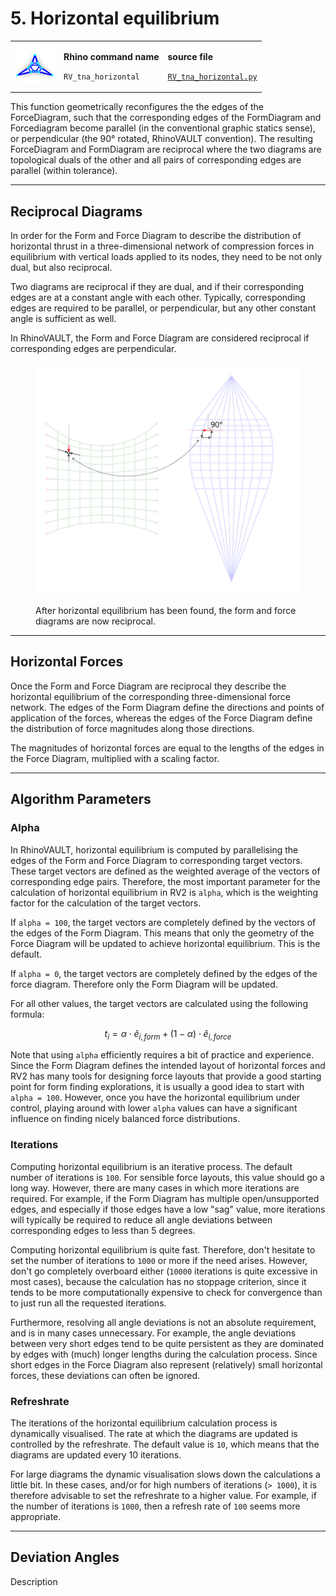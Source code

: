 # 5. Horizontal equilibrium

|                                                                                     |                                                                                 |                                                                                                                             |
| ----------------------------------------------------------------------------------- | ------------------------------------------------------------------------------- | --------------------------------------------------------------------------------------------------------------------------- |
| <img src="../.gitbook/assets/RV_horizontal-eq (1).svg" alt="" data-size="original"> | <p><strong>Rhino command name</strong></p><p><code>RV_tna_horizontal</code></p> | <p><strong>source file</strong></p><p><a href="../../plugin/RV_tna_horizontal.py"><code>RV_tna_horizontal.py</code></a></p> |

This function geometrically reconfigures the the edges of the ForceDiagram, such that the corresponding edges of the FormDiagram and Forcediagram become parallel (in the conventional graphic statics sense), or perpendicular (the 90° rotated, RhinoVAULT convention). The resulting ForceDiagram and FormDiagram are reciprocal where the two diagrams are topological duals of the other and all pairs of corresponding edges are parallel (within tolerance).

***

## Reciprocal Diagrams

In order for the Form and Force Diagram to describe the distribution of horizontal thrust in a three-dimensional network of compression forces in equilibrium with vertical loads applied to its nodes, they need to be not only dual, but also reciprocal.&#x20;

Two diagrams are reciprocal if they are dual, and if their corresponding edges are at a constant angle with each other. Typically, corresponding edges are required to be parallel, or perpendicular, but any other constant angle is sufficient as well.

In RhinoVAULT, the Form and Force Diagram are considered reciprocal if corresponding edges are perpendicular.



<figure><img src="../.gitbook/assets/forcediagram-reciprocal.jpg" alt=""><figcaption><p>After horizontal equilibrium has been found, the form and force diagrams are now reciprocal.</p></figcaption></figure>

***

## Horizontal Forces

Once the Form and Force Diagram are reciprocal they describe the horizontal equilibrium of the corresponding three-dimensional force network. The edges of the Form Diagram define the directions and points of application of the forces, whereas the edges of the Force Diagram define the distribution of force magnitudes along those directions.

The magnitudes of horizontal forces are equal to the lengths of the edges in the Force Diagram, multiplied with a scaling factor.&#x20;

***

## Algorithm Parameters

### Alpha

In RhinoVAULT, horizontal equilibrium is computed by parallelising the edges of the Form and Force Diagram to corresponding target vectors. These target vectors are defined as the weighted average of the vectors of corresponding edge pairs. Therefore, the most important parameter for the calculation of horizontal equilibrium in RV2 is `alpha`, which is the weighting factor for the calculation of the target vectors.

If `alpha = 100`, the target vectors are completely defined by the vectors of the edges of the Form Diagram. This means that only the geometry of the Force Diagram will be updated to achieve horizontal equilibrium. This is the default.

If `alpha = 0`, the target vectors are completely defined by the edges of the force diagram. Therefore only the Form Diagram will be updated.

For all other values, the target vectors are calculated using the following formula:

$$
t_i = \alpha \cdot \hat{e}_{i, form} + (1 - \alpha) \cdot \hat{e}_{i, force}
$$

Note that using `alpha` efficiently requires a bit of practice and experience. Since the Form Diagram defines the intended  layout of horizontal forces and RV2 has many tools for designing force layouts that provide a good starting point for form finding explorations, it is usually a good idea to start with `alpha = 100`. However, once you have the horizontal equilibrium under control, playing around with lower `alpha` values can have a significant influence on finding nicely balanced force distributions.

### Iterations

Computing horizontal equilibrium is an iterative process. The default number of iterations is `100`. For sensible force layouts, this value should go a long way. However, there are many cases in which more iterations are required. For example, if the Form Diagram has multiple open/unsupported edges, and especially if those edges have a low "sag" value, more iterations will typically be required to reduce all angle deviations between corresponding edges to less than 5 degrees.

Computing horizontal equilibrium is quite fast. Therefore, don't hesitate to set the number of iterations to `1000` or more if the need arises. However, don't go completely overboard either (`10000` iterations is quite excessive in most cases), because the calculation has no stoppage criterion, since it tends to be more computationally expensive to check for convergence than to just run all the requested iterations.

Furthermore, resolving all angle deviations is not an absolute requirement, and is in many cases unnecessary. For example, the angle deviations between very short edges tend to be quite persistent as they are dominated by edges with (much) longer lengths during the calculation process. Since short edges in the Force Diagram also represent (relatively) small horizontal forces, these deviations can often be ignored.

### Refreshrate

The iterations of the horizontal equilibrium calculation process is dynamically visualised. The rate at which the diagrams are updated is controlled by the refreshrate. The default value is `10`, which means that the diagrams are updated every 10 iterations.

For large diagrams the dynamic visualisation slows down the calculations a little bit. In these cases, and/or for high numbers of iterations (`> 1000`), it is therefore advisable to set the refreshrate to a higher value. For example, if the number of iterations is `1000`, then a refresh rate of `100` seems more appropriate.



***

## Deviation Angles

Description



